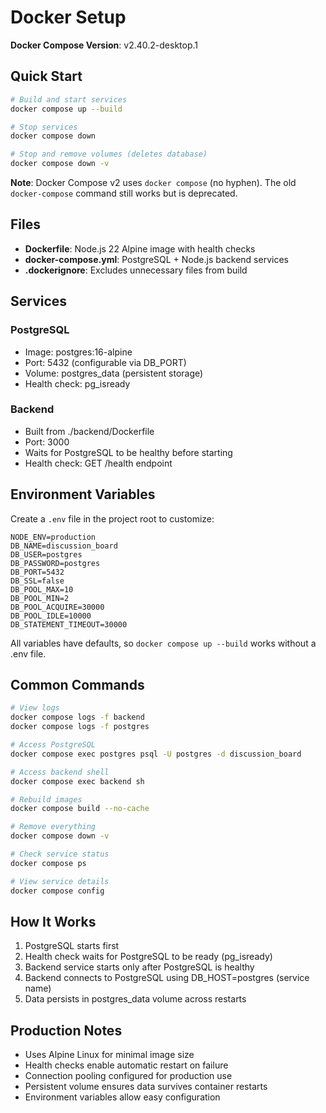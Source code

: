 # Docker Setup

**Docker Compose Version**: v2.40.2-desktop.1

## Quick Start

```bash
# Build and start services
docker compose up --build

# Stop services
docker compose down

# Stop and remove volumes (deletes database)
docker compose down -v
```

**Note**: Docker Compose v2 uses `docker compose` (no hyphen). The old `docker-compose` command still works but is deprecated.

## Files

- **Dockerfile**: Node.js 22 Alpine image with health checks
- **docker-compose.yml**: PostgreSQL + Node.js backend services
- **.dockerignore**: Excludes unnecessary files from build

## Services

### PostgreSQL
- Image: postgres:16-alpine
- Port: 5432 (configurable via DB_PORT)
- Volume: postgres_data (persistent storage)
- Health check: pg_isready

### Backend
- Built from ./backend/Dockerfile
- Port: 3000
- Waits for PostgreSQL to be healthy before starting
- Health check: GET /health endpoint

## Environment Variables

Create a `.env` file in the project root to customize:

```env
NODE_ENV=production
DB_NAME=discussion_board
DB_USER=postgres
DB_PASSWORD=postgres
DB_PORT=5432
DB_SSL=false
DB_POOL_MAX=10
DB_POOL_MIN=2
DB_POOL_ACQUIRE=30000
DB_POOL_IDLE=10000
DB_STATEMENT_TIMEOUT=30000
```

All variables have defaults, so `docker compose up --build` works without a .env file.

## Common Commands

```bash
# View logs
docker compose logs -f backend
docker compose logs -f postgres

# Access PostgreSQL
docker compose exec postgres psql -U postgres -d discussion_board

# Access backend shell
docker compose exec backend sh

# Rebuild images
docker compose build --no-cache

# Remove everything
docker compose down -v

# Check service status
docker compose ps

# View service details
docker compose config
```

## How It Works

1. PostgreSQL starts first
2. Health check waits for PostgreSQL to be ready (pg_isready)
3. Backend service starts only after PostgreSQL is healthy
4. Backend connects to PostgreSQL using DB_HOST=postgres (service name)
5. Data persists in postgres_data volume across restarts

## Production Notes

- Uses Alpine Linux for minimal image size
- Health checks enable automatic restart on failure
- Connection pooling configured for production use
- Persistent volume ensures data survives container restarts
- Environment variables allow easy configuration

